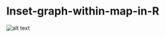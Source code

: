 # Inset-graph-within-map-in-R

![alt text](https:/https://github.com/milos-agathon/Inset-graph-within-map-in-R/blob/main/female_researchers.png?raw=true)
